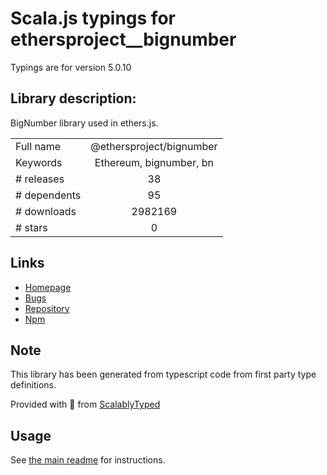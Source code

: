 
# Scala.js typings for ethersproject__bignumber

Typings are for version 5.0.10

## Library description:
BigNumber library used in ethers.js.

|                    |                 |
| ------------------ | :-------------: |
| Full name          | @ethersproject/bignumber |
| Keywords           | Ethereum, bignumber, bn |
| # releases         | 38 |
| # dependents       | 95 |
| # downloads        | 2982169 |
| # stars            | 0 |

## Links
- [Homepage](https://github.com/ethers-io/ethers.js#readme)
- [Bugs](https://github.com/ethers-io/ethers.js/issues)
- [Repository](https://github.com/ethers-io/ethers.js)
- [Npm](https://www.npmjs.com/package/%40ethersproject%2Fbignumber)
    


## Note
This library has been generated from typescript code from first party type definitions.

Provided with :purple_heart: from [ScalablyTyped](https://github.com/oyvindberg/ScalablyTyped)

## Usage
See [the main readme](../../readme.md) for instructions.


